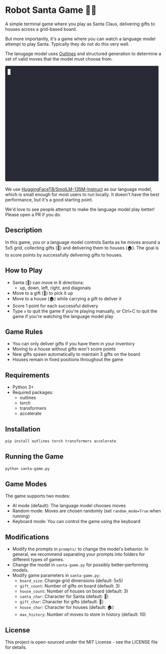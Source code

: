 # Robot Santa Game 🤖🎅

A simple terminal game where you play as Santa Claus, delivering gifts to houses across a grid-based board.

But more importantly, it's a game where you can watch a language model attempt to play Santa. Typically they do not do this very well.

The lanugage model uses [Outlines](https://github.com/dottxt-ai/outlines) and structured generation to determine a set of valid moves that the model must choose from.

![Gameplay](./santa-demo.gif)

We use [HuggingFaceTB/SmolLM-135M-Instruct](https://huggingface.co/HuggingFaceTB/SmolLM-135M-Instruct) as our language model, which is small enough for most users to run locally. It doesn't have the best performance, but it's a good starting point.

We'd love to see people attempt to make the language model play better! Please open a PR if you do.

## Description

In this game, you or a language model controls Santa as he moves around a 5x5 grid, collecting gifts (🎁) and delivering them to houses (🏠). The goal is to score points by successfully delivering gifts to houses.

## How to Play

- Santa (🎅) can move in 8 directions:
  - up, down, left, right, and diagonals
- Move to a gift (🎁) to pick it up
- Move to a house (🏠) while carrying a gift to deliver it
- Score 1 point for each successful delivery
- Type `x` to quit the game if you're playing manually, or Ctrl+C to quit the game if you're watching the language model play

## Game Rules

- You can only deliver gifts if you have them in your inventory
- Moving to a house without gifts won't score points
- New gifts spawn automatically to maintain 3 gifts on the board
- Houses remain in fixed positions throughout the game

## Requirements

- Python 3+
- Required packages:
  - outlines
  - torch
  - transformers
  - accelerate

## Installation

```bash
pip install outlines torch transformers accelerate
```

## Running the Game

```bash
python santa-game.py
```

## Game Modes

The game supports two modes:
- AI mode (default): The language model chooses moves
- Random mode: Moves are chosen randomly (set `random_mode=True` when running)
- Keyboard mode: You can control the game using the keyboard

## Modifications

- Modify the prompts in `prompts/` to change the model's behavior. In general, we recommend separating your prompts into folders for different types of games.
- Change the model in `santa-game.py` for possibly better-performing models.
- Modify game parameters in `santa-game.py`:
  - `board_size`: Change grid dimensions (default: 5x5)
  - `gift_count`: Number of gifts on board (default: 3)
  - `house_count`: Number of houses on board (default: 3)
  - `santa_char`: Character for Santa (default: 🎅)
  - `gift_char`: Character for gifts (default: 🎁)
  - `house_char`: Character for houses (default: 🏠)
  - `max_history`: Number of moves to store in history (default: 10)
    
## License

This project is open-sourced under the MIT License - see the LICENSE file for details.
